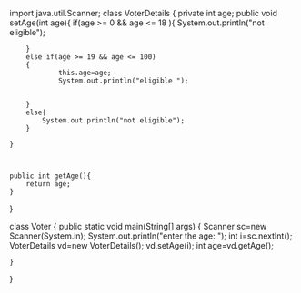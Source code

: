 import java.util.Scanner;
class VoterDetails
{
	private int age;
	public void setAge(int age){
		if(age >= 0 && age <= 18 ){
		System.out.println("not eligible");
		

					
		}
		else if(age >= 19 && age <= 100)
		{
				this.age=age;
				System.out.println("eligible ");

				
		}
		else{
			System.out.println("not eligible");
		}
			
	}
	
	
	
	public int getAge(){
		return age;
	}
		

}

class Voter {
	public static void main(String[] args) 
	{
	Scanner sc=new Scanner(System.in);
	   System.out.println("enter the age: ");
	   int i=sc.nextInt();
	   VoterDetails vd=new VoterDetails();
	   vd.setAge(i);
       int age=vd.getAge();


	}
}